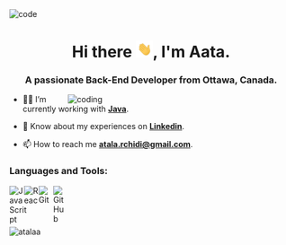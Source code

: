 <img alt="code" src="https://camo.githubusercontent.com/48ec00ed4c84e771db4a1db90b56352923a8d644452a32b434d68e97006c9337/68747470733a2f2f63686b736b696c6c732e636f6d2f77702d636f6e74656e742f75706c6f6164732f323032302f30342f504e432d416e696d617465642d42616e6e6572732e676966" />

<h1 align="center">Hi there <img align="bottom" alt="gif_waving" width="30px" src="https://github.com/Atalaa/gif_readme2/blob/main/waving2.gif?raw=true" />, I'm Aata.</h1>
<h3 align="center">A passionate Back-End Developer from Ottawa, Canada.</h3> 

<img align="right" alt="coding" src="https://cdn.dribbble.com/users/1162077/screenshots/5403918/focus-animation.gif" width="400"/>

- 👨‍💻 I’m currently working with <a href="https://www.java.com/en/" target="_blank">**Java**</a>.

- 📂 Know about my experiences on <a href="https://www.linkedin.com/in/aata-allah-rchidi/">**Linkedin**</a>.

- 📫 How to reach me **atala.rchidi@gmail.com**.

<h3 align="left">Languages and Tools:</h3>

 <a href="https://developer.mozilla.org/en-US/docs/Web/JavaScript" rel="nofollow"><img align="left" alt="JavaScript" width="26px" title="Javascript" src="https://camo.githubusercontent.com/442c452cb73752bb1914ce03fce2017056d651a2099696b8594ddf5ccc74825e/68747470733a2f2f63646e2e6a7364656c6976722e6e65742f67682f64657669636f6e732f64657669636f6e2f69636f6e732f6a6176617363726970742f6a6176617363726970742d6f726967696e616c2e737667" data-canonical-src="https://cdn.jsdelivr.net/gh/devicons/devicon/icons/javascript/javascript-original.svg" style="max-width: 100%;"></a>
 
 <a href="https://fr.reactjs.org/" rel="nofollow"><img align="left" alt="React" width="26px" title="React" src="https://camo.githubusercontent.com/27d0b117da00485c56d69aef0fa310a3f8a07abecc8aa15fa38c8b78526c60ac/68747470733a2f2f63646e2e6a7364656c6976722e6e65742f67682f64657669636f6e732f64657669636f6e2f69636f6e732f72656163742f72656163742d6f726967696e616c2e737667" data-canonical-src="https://cdn.jsdelivr.net/gh/devicons/devicon/icons/react/react-original.svg" style="max-width: 100%;"></a>
 
 <a href="https://git-scm.com/" rel="nofollow"><img align="left" alt="Git" width="26px" title="Git" src="https://camo.githubusercontent.com/dc9e7e657b4cd5ba7d819d1a9ce61434bd0ddbb94287d7476b186bd783b62279/68747470733a2f2f63646e2e6a7364656c6976722e6e65742f67682f64657669636f6e732f64657669636f6e2f69636f6e732f6769742f6769742d6f726967696e616c2e737667" data-canonical-src="https://cdn.jsdelivr.net/gh/devicons/devicon/icons/git/git-original.svg" style="max-width: 100%;"></a>
 
 <a href="https://github.com/" rel="nofollow"><img align="left" alt="GitHub" width="26px" title="GitHub" src="https://user-images.githubusercontent.com/3369400/139448065-39a229ba-4b06-434b-bc67-616e2ed80c8f.png" style="max-width: 100%;"></a>
 
 <br/><br/>
<h1></h1>

<p><img align="left" src="https://github-readme-stats.vercel.app/api/top-langs?username=atalaa&show_icons=true&locale=en&layout=compact" alt="atalaa" /></p>

